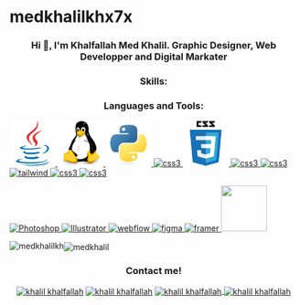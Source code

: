 # medkhalilkhx7x
<!DOCTYPE html>
<html lang="en">
<head>
    <meta charset="UTF-8">
    <meta name="viewport" content="width=device-width, initial-scale=1.0">
    
</head>
<body>
    
   
<h3 align="center"> Hi 👋, I'm Khalfallah Med Khalil. Graphic Designer, Web Developper and Digital Markater </h3>













<h3 align="center">Skills:</h3>
<p align="left">
<h3 align="center">Languages and Tools:</h3>
<p align="left">
 <a href="https://www.java.com" target="_blank" rel="noreferrer"> <img src="https://raw.githubusercontent.com/devicons/devicon/master/icons/java/java-original.svg" alt="java" width="80" height="80"/> </a>
     <a href="https://www.linux.org/" target="_blank" rel="noreferrer"> <img src="https://raw.githubusercontent.com/devicons/devicon/master/icons/linux/linux-original.svg" alt="linux" width="80" height="80"/> </a>
<a href="https://www.python.org" target="_blank" rel="noreferrer"> <img src="https://raw.githubusercontent.com/devicons/devicon/master/icons/python/python-original.svg" alt="python" width="80" height="80"/> </a>
      <a href="https://www.w3schools.com/html/" target="_blank" rel="noreferrer"> <img src="https://cdn.jsdelivr.net/gh/devicons/devicon@latest/icons/html5/html5-original.svg"  alt="css3" width="80" height="80"/> </a> 
 <a href="https://www.w3schools.com/css/" target="_blank" rel="noreferrer"> <img src="https://raw.githubusercontent.com/devicons/devicon/master/icons/css3/css3-original-wordmark.svg" alt="css3" width="80" height="80"/> </a> 
     <a href="https://www.w3schools.com/js/" target="_blank" rel="noreferrer">  <img src="https://cdn.jsdelivr.net/gh/devicons/devicon@latest/icons/javascript/javascript-original.svg" 
            alt="css3" width="80" height="80"/> </a> 
            <a href="https://www.w3schools.com/bootstrap/" target="_blank" rel="noreferrer"> 
            <img src="https://cdn.jsdelivr.net/gh/devicons/devicon@latest/icons/bootstrap/bootstrap-original.svg"  alt="css3" width="80" height="80"/> </a> 
            <a href="https://tailwindcss.com/" target="_blank" rel="noreferrer"> <img src="https://www.vectorlogo.zone/logos/tailwindcss/tailwindcss-icon.svg" alt="tailwind" width="80" height="80"/> </a>
     <a href="https://www.w3schools.com/react/" target="_blank" rel="noreferrer"> 
            <img src="https://cdn.jsdelivr.net/gh/devicons/devicon@latest/icons/react/react-original.svg"
            alt="css3" width="80" height="80"/> </a> 
     <a href="https://www.w3schools.com/git/" target="_blank" rel="noreferrer"> 
            <img src="https://cdn.jsdelivr.net/gh/devicons/devicon@latest/icons/git/git-plain-wordmark.svg" 
        alt="css3" width="80" height="80"/> </a> 
 
 <a href="https://www.photoshop.com/en" target="_blank" rel="noreferrer"> <img src="https://cdn.jsdelivr.net/gh/devicons/devicon@latest/icons/photoshop/photoshop-original.svg" alt="Photoshop" width="80" height="80"/> </a>
<a href="https://www.Illustrator.com/en" target="_blank" rel="noreferrer"> <img src="https://cdn.jsdelivr.net/gh/devicons/devicon@latest/icons/illustrator/illustrator-plain.svg"  alt="Illustrator" width="80" height="80"/> </a>
<a href="https://webflow.com/made-in-webflow" target="_blank" rel="noreferrer"> <img src="https://www.vectorlogo.zone/logos/webflow/webflow-icon.svg" alt="webflow" width="80" height="80" /> </a>
 <a href="https://www.figma.com/" target="_blank" rel="noreferrer"> <img src="https://www.vectorlogo.zone/logos/figma/figma-icon.svg" alt="figma" width="80" height="80"/> </a>
  <a href="https://www.framer.com/" target="_blank" rel="noreferrer"> <img src="https://www.vectorlogo.zone/logos/framer/framer-icon.svg" alt="framer" width="80" height="80"/> </a> 
  <a href= "https://wordpress.com/" target="_blank" rel="noreferrer"> <img src="https://cdn.jsdelivr.net/gh/devicons/devicon@latest/icons/wordpress/wordpress-plain-wordmark.svg" width="80" height="80"/></a>
</p>




<p><img align="left" src="https://github-readme-stats.vercel.app/api/top-langs?username=medkhalilkh&theme=blueberry&count_private=true&hide_border=true&line_height=20show_icons=true&locale=en&layout=compact" alt="medkhalilkh" /></p>

<p><img align="center" src="https://github-readme-stats.vercel.app/api?username=medkhalil&theme=blueberry&count_private=true&hide_border=true&line_height=20show_icons=true&locale=en" alt="medkhalil" /></p>



<h3 align="center">Contact me!</h3>
<p align="center">
<a href="https://www.linkedin.com/in/med-khalil-khalfallah-a1b15a236/" target="-blank"><img align="center" src="https://raw.githubusercontent.com/rahuldkjain/github-profile-readme-generator/master/src/images/icons/Social/linked-in-alt.svg" alt="khalil khalfallah" height="30" width="80" /></a>
<a href="https://www.instagram.com/medkhalilkhtx/" target="-blank"><img align="center" src="https://raw.githubusercontent.com/rahuldkjain/github-profile-readme-generator/master/src/images/icons/Social/instagram.svg" alt="khalil khalfallah" height="30" width="80" /></a>
<a href="https://www.behance.net/2bffacd7" target="-blank"><img align="center" src="https://raw.githubusercontent.com/rahuldkjain/github-profile-readme-generator/master/src/images/icons/Social/behance.svg" alt="khalil khalfallah" height="30" width="80" 
 </a>
    <a href="https://mail.google.com/mail/u/0/#inbox" target="-blank"><img align="center" src="https://cdn-icons-png.flaticon.com/512/5968/5968534.png" alt="khalil khalfallah" height="30" width="80"/>
 </a>
</p>

</body>
</html>
